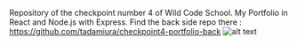 Repository of the checkpoint number 4 of Wild Code School.
My Portfolio in React and Node.js with Express.
Find the back side repo there : https://github.com/tadamiura/checkpoint4-portfolio-back
![alt text](https://imagizer.imageshack.com/img922/2994/OAxPqU.png)